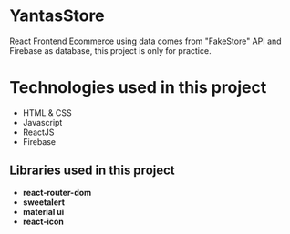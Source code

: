 # YantasStore
React Frontend  Ecommerce using data comes from "FakeStore" API and Firebase as database, this project is only for practice.


# Technologies used in this project

- HTML & CSS
- Javascript
- ReactJS
- Firebase


## Libraries used in this project

-  **react-router-dom**
-  **sweetalert**
-  **material ui**
-  **react-icon**